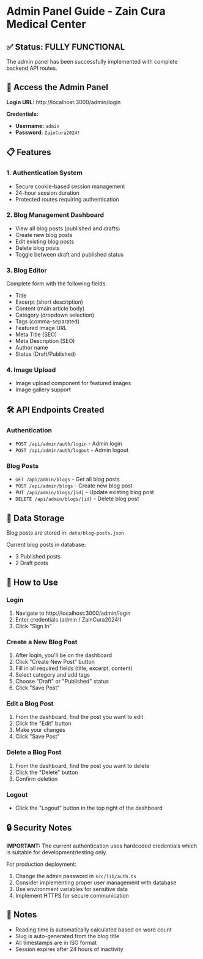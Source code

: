 # Admin Panel Guide - Zain Cura Medical Center

## ✅ Status: FULLY FUNCTIONAL

The admin panel has been successfully implemented with complete backend API routes.

## 🔐 Access the Admin Panel

**Login URL:** http://localhost:3000/admin/login

**Credentials:**
- **Username:** `admin`
- **Password:** `ZainCura2024!`

## 📋 Features

### 1. **Authentication System**
- Secure cookie-based session management
- 24-hour session duration
- Protected routes requiring authentication

### 2. **Blog Management Dashboard**
- View all blog posts (published and drafts)
- Create new blog posts
- Edit existing blog posts
- Delete blog posts
- Toggle between draft and published status

### 3. **Blog Editor**
Complete form with the following fields:
- Title
- Excerpt (short description)
- Content (main article body)
- Category (dropdown selection)
- Tags (comma-separated)
- Featured Image URL
- Meta Title (SEO)
- Meta Description (SEO)
- Author name
- Status (Draft/Published)

### 4. **Image Upload**
- Image upload component for featured images
- Image gallery support

## 🛠️ API Endpoints Created

### Authentication
- `POST /api/admin/auth/login` - Admin login
- `POST /api/admin/auth/logout` - Admin logout

### Blog Posts
- `GET /api/admin/blogs` - Get all blog posts
- `POST /api/admin/blogs` - Create new blog post
- `PUT /api/admin/blogs/[id]` - Update existing blog post
- `DELETE /api/admin/blogs/[id]` - Delete blog post

## 📁 Data Storage

Blog posts are stored in: `data/blog-posts.json`

Current blog posts in database:
- 3 Published posts
- 2 Draft posts

## 🚀 How to Use

### Login
1. Navigate to http://localhost:3000/admin/login
2. Enter credentials (admin / ZainCura2024!)
3. Click "Sign In"

### Create a New Blog Post
1. After login, you'll be on the dashboard
2. Click "Create New Post" button
3. Fill in all required fields (title, excerpt, content)
4. Select category and add tags
5. Choose "Draft" or "Published" status
6. Click "Save Post"

### Edit a Blog Post
1. From the dashboard, find the post you want to edit
2. Click the "Edit" button
3. Make your changes
4. Click "Save Post"

### Delete a Blog Post
1. From the dashboard, find the post you want to delete
2. Click the "Delete" button
3. Confirm deletion

### Logout
- Click the "Logout" button in the top right of the dashboard

## 🔒 Security Notes

**IMPORTANT:** The current authentication uses hardcoded credentials which is suitable for development/testing only.

For production deployment:
1. Change the admin password in `src/lib/auth.ts`
2. Consider implementing proper user management with database
3. Use environment variables for sensitive data
4. Implement HTTPS for secure communication

## 📝 Notes

- Reading time is automatically calculated based on word count
- Slug is auto-generated from the blog title
- All timestamps are in ISO format
- Session expires after 24 hours of inactivity
